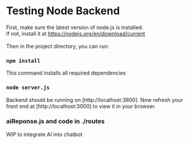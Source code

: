 # Testing Node Backend
First, make sure the latest version of node.js is installed. \
If not, install it at https://nodejs.org/en/download/current \
\
Then in the project directory, you can run:

### `npm install`

This command installs all required dependencies

### `node server.js`

Backend should be running on [http://localhost:3800]. Now refresh your front end at [http://localhost:3000] to view it in your browser.

### aiReponse.js and code in ./routes 

WIP to integrate AI into chatbot
